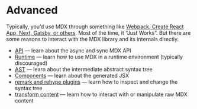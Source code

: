 # Advanced

Typically, you’d use MDX through something like [Webpack, Create React App,
Next, Gatsby, or others][getting-started].
Most of the time, it “Just Works”.
But there are some reasons to interact with the MDX library and its internals
directly.

*   [API](/advanced/api)
    — learn about the async and sync MDX API
*   [Runtime](/advanced/runtime)
    — learn how to use MDX in a runtime environment (typically discouraged)
*   [AST](/advanced/ast)
    — learn about the intermediate abstract syntax tree
*   [Components](/advanced/components)
    — learn about the generated JSX
*   [remark and rehype plugins](/advanced/plugins)
    — learn how to inspect and change the syntax tree
*   [transform content](/advanced/transform-content)
    — learn how to interact with or manipulate raw MDX content

[getting-started]: /getting-started
